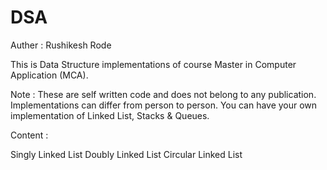 # DSA

Auther : Rushikesh Rode

This is Data Structure implementations of course Master in Computer Application (MCA).

Note : These are self written code and does not belong to any publication. Implementations can differ from person to person. You can have your own implementation of Linked List, Stacks & Queues.

Content :

Singly Linked List
Doubly Linked List
Circular Linked List
